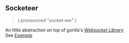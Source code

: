 ## Socketeer
> ( pronounced "socket-eer" )

An little abstraction on top of gorilla's *[Websocket Library](https://github.com/gorilla/websocket)* \
See *[Example](https://github.com/kiishi/socketeer/tree/master/example)*